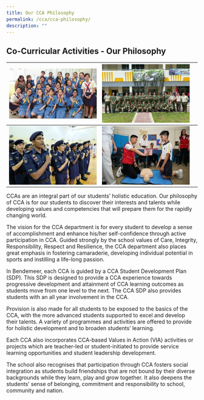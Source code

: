 ```yaml
---
title: Our CCA Philosophy
permalink: /cca/cca-philosophy/
description: ""
---
```

## Co-Curricular Activities - Our Philosophy



| ![](/images/Cca/cca-girlguides01-300x171%201.jpg) | ![](/images/Cca/cca-ncc-i-NCC-Orientation-Day-300x200%201.jpg) |  |
| -------- | -------- |-|
| ![](/images/Cca/cca-npcc-i-Passing-out-parade-300x200%201.jpg)     | ![](/images/Cca/cca-redx-i-Volunteer-instructor-demonstrating-CPR-300x200%201%201.jpg)     | 


CCAs are an integral part of our students’ holistic education. Our philosophy of CCA is for our students to discover their interests and talents while developing values and competencies that will prepare them for the rapidly changing world.

The vision for the CCA department is for every student to develop a sense of accomplishment and enhance his/her self-confidence through active participation in CCA. Guided strongly by the school values of Care, Integrity, Responsibility, Respect and Resilience, the CCA department also places great emphasis in fostering camaraderie, developing individual potential in sports and instilling a life-long passion.

In Bendemeer, each CCA is guided by a CCA Student Development Plan (SDP). This SDP is designed to provide a CCA experience towards progressive development and attainment of CCA learning outcomes as students move from one level to the next. The CCA SDP also provides students with an all year involvement in the CCA.

Provision is also made for all students to be exposed to the basics of the CCA, with the more advanced students supported to excel and develop their talents. A variety of programmes and activities are offered to provide for holistic development and to broaden students’ learning.

Each CCA also incorporates CCA-based Values in Action (VIA) activities or projects which are teacher-led or student-initiated to provide service learning opportunities and student leadership development.

The school also recognises that participation through CCA fosters social integration as students build friendships that are not bound by their diverse backgrounds while they learn, play and grow together. It also deepens the students’ sense of belonging, commitment and responsibility to school, community and nation.